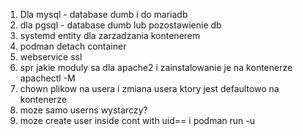 1. Dla mysql - database dumb i do mariadb
2. dla pgsql - database dumb lub pozostawienie db
3. systemd entity dla zarzadzania kontenerem
4. podman detach container
5. webservice ssl
6. spr jakie moduly sa dla apache2 i zainstalowanie je na kontenerze apachectl -M
7. chown plikow na usera i zmiana usera ktory jest defaultowo na kontenerze
8. moze samo userns wystarczy?
9. moze create user inside cont with uid== i podman run -u <username>